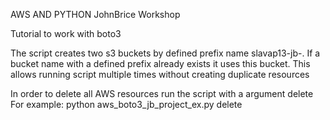 AWS AND PYTHON JohnBrice Workshop

Tutorial to work with boto3

The script creates two s3 buckets by defined prefix name slavap13-jb-.
If a bucket name with a defined prefix already exists it uses this bucket.
This allows running script multiple times without creating duplicate resources

In order to delete all AWS resources run the script with a argument delete 
For example: python aws_boto3_jb_project_ex.py delete




